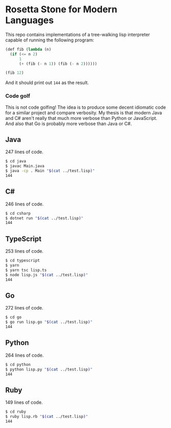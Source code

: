 # Rosetta Stone for Modern Languages

This repo contains implementations of a tree-walking lisp interpreter capable of running the following program:

```lisp
(def fib (lambda (n)
  (if (<= n 2)
      1
      (+ (fib (- n 1)) (fib (- n 2))))))

(fib 12)
```

And it should print out `144` as the result.

### Code golf

This is not code golfing! The idea is to produce some decent idiomatic code for a similar project and compare verbosity. My thesis is that modern Java and C# aren't really that much more verbose than Python or JavaScript. And also that Go is probably more verbose than Java or C#.

## Java

247 lines of code.

```bash
$ cd java
$ javac Main.java
$ java -cp . Main "$(cat ../test.lisp)"
144
```

## C#

246 lines of code.

```bash
$ cd csharp
$ dotnet run "$(cat ../test.lisp)"
144
```

## TypeScript

253 lines of code.

```bash
$ cd typescript
$ yarn
$ yarn tsc lisp.ts
$ node lisp.js "$(cat ../test.lisp)"
144
```

## Go

272 lines of code.

```bash
$ cd go
$ go run lisp.go "$(cat ../test.lisp)"
144
```

## Python

264 lines of code.

```bash
$ cd python
$ python lisp.py "$(cat ../test.lisp)"
144
```

## Ruby

149 lines of code.

```bash
$ cd ruby
$ ruby lisp.rb "$(cat ../test.lisp)"
144
```

